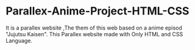 # Parallex-Anime-Project-HTML-CSS
It is a parallex website ,The them of this web based on a anime episod "Jujutsu Kaisen". This Parallex website made with Only HTML and CSS Language.
